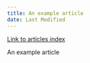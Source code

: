 ```yaml
---
title: An example article
date: Last Modified
---
```


<a href="/articles/">Link to articles index</a>

An example article
